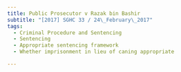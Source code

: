 ```yaml
---
title: Public Prosecutor v Razak bin Bashir 
subtitle: "[2017] SGHC 33 / 24\_February\_2017"
tags:
  - Criminal Procedure and Sentencing
  - Sentencing
  - Appropriate sentencing framework
  - Whether imprisonment in lieu of caning appropriate

---
```


